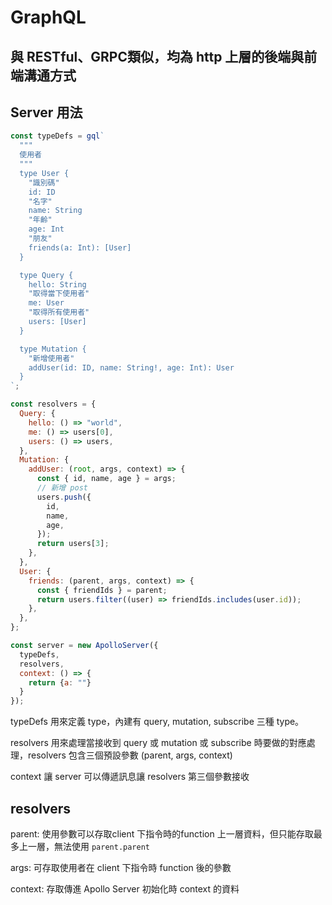 # GraphQL

## 與 RESTful、GRPC類似，均為 http 上層的後端與前端溝通方式

## Server 用法 

```javascript
const typeDefs = gql`
  """
  使用者
  """
  type User {
    "識別碼"
    id: ID
    "名字"
    name: String
    "年齡"
    age: Int
    "朋友"
    friends(a: Int): [User]
  }

  type Query {
    hello: String
    "取得當下使用者"
    me: User
    "取得所有使用者"
    users: [User]
  }

  type Mutation {
    "新增使用者"
    addUser(id: ID, name: String!, age: Int): User
  }
`;

const resolvers = {
  Query: {
    hello: () => "world",
    me: () => users[0],
    users: () => users,
  },
  Mutation: {
    addUser: (root, args, context) => {
      const { id, name, age } = args;
      // 新增 post
      users.push({
        id,
        name,
        age,
      });
      return users[3];
    },
  },
  User: {
    friends: (parent, args, context) => {
      const { friendIds } = parent;
      return users.filter((user) => friendIds.includes(user.id));
    },
  },
};

const server = new ApolloServer({
  typeDefs,
  resolvers,
  context: () => {
    return {a: ""}
  }
});
```

typeDefs 用來定義 type，內建有 query, mutation, subscribe 三種 type。

resolvers 用來處理當接收到 query 或 mutation 或 subscribe 時要做的對應處理，resolvers 包含三個預設參數 \(parent, args, context\)

context 讓 server 可以傳遞訊息讓 resolvers 第三個參數接收

## resolvers

parent: 使用參數可以存取client 下指令時的function 上一層資料，但只能存取最多上一層，無法使用 `parent.parent`

args: 可存取使用者在 client 下指令時 function 後的參數

context: 存取傳進 Apollo Server 初始化時 context 的資料



